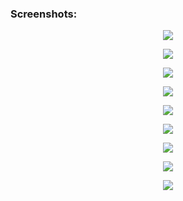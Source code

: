 ### Screenshots:

<p align="center">
  <img src = "https://i.imgur.com/8s9juUg.jpg"/>
</p>

<p align="center">
  <img src = "https://i.imgur.com/fOEkMQI.jpg"/>
</p>

<p align="center">
  <img src = "https://i.imgur.com/MSWcNDb.jpg"/>
</p>

<p align="center">
  <img src = "https://i.imgur.com/a7jjkDY.jpg"/>
</p>

<p align="center">
  <img src = "https://i.imgur.com/iUuuOIL.jpg"/>
</p>

<p align="center">
  <img src = "https://i.imgur.com/UGiLzMc.jpg"/>
</p>

<p align="center">
  <img src = "https://i.imgur.com/FPhBzCW.jpg"/>
</p>

<p align="center">
  <img src = "https://i.imgur.com/RnY3whX.jpg"/>
</p>

<p align="center">
  <img src = "https://i.imgur.com/fIF9GOd.jpg"/>
</p>
